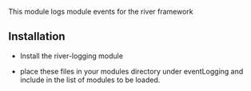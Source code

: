 This module logs module events for the river framework

## Installation

* Install the river-logging module

* place these files in your modules directory under eventLogging and include in the list of modules to be loaded.

